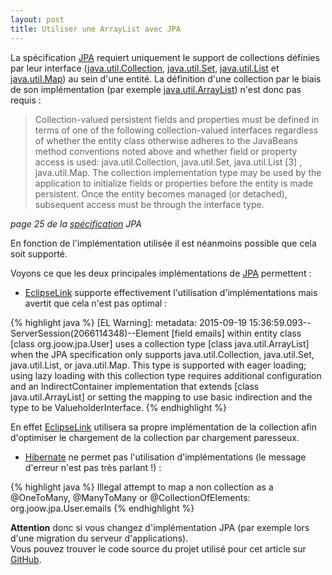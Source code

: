 ```yaml
---
layout: post
title: Utiliser une ArrayList avec JPA
---
```

La spécification [JPA] requiert uniquement le support de collections définies par leur interface ([java.util.Collection], [java.util.Set], [java.util.List] et [java.util.Map]) au sein d'une entité. La définition d'une collection par le biais de son implémentation (par exemple [java.util.ArrayList]) n'est donc pas requis :

> Collection-valued persistent fields and properties must be defined in terms of one of the following collection-valued interfaces regardless of whether the entity class otherwise adheres to the JavaBeans method conventions noted above and whether field or property access is used: java.util.Collection, java.util.Set, java.util.List [3] , java.util.Map. The collection implementation type may be used by the application to initialize fields or properties before the entity is made persistent. Once the entity becomes managed (or detached), subsequent access must be through the interface type.

_page 25 de la [spécification] JPA_

En fonction de l'implémentation utilisée il est néanmoins possible que cela soit supporté.  

Voyons ce que les deux principales implémentations de [JPA] permettent :

- [EclipseLink] supporte effectivement l'utilisation d'implémentations mais avertit que cela n'est pas optimal :

{% highlight java %}
[EL Warning]: metadata: 2015-09-19 15:36:59.093--ServerSession(2066114348)--Element [field emails] within entity class [class org.joow.jpa.User] uses a collection type [class java.util.ArrayList] when the JPA specification only supports java.util.Collection, java.util.Set, java.util.List, or java.util.Map.  This type is supported with eager loading; using lazy loading with this collection type requires additional configuration and an IndirectContainer implementation that extends [class java.util.ArrayList] or setting the mapping to use basic indirection and the type to be ValueholderInterface.
{% endhighlight %}

En effet [EclipseLink] utilisera sa propre implémentation de la collection afin d'optimiser le chargement de la collection par chargement paresseux.

- [Hibernate] ne permet pas l'utilisation d'implémentations (le message d'erreur n'est pas très parlant !) :

{% highlight java %}
Illegal attempt to map a non collection as a @OneToMany, @ManyToMany or @CollectionOfElements: org.joow.jpa.User.emails
{% endhighlight %}

**Attention** donc si vous changez d'implémentation JPA (par exemple lors d'une migration du serveur d'applications).  
Vous pouvez trouver le code source du projet utilisé pour cet article sur [GitHub].

[JPA]: https://jcp.org/en/jsr/detail?id=338
[java.util.Collection]: https://docs.oracle.com/javase/8/docs/api/java/util/Collection.html
[java.util.Set]: https://docs.oracle.com/javase/8/docs/api/java/util/Set.html
[java.util.List]: https://docs.oracle.com/javase/8/docs/api/java/util/List.html
[java.util.Map]: https://docs.oracle.com/javase/8/docs/api/java/util/Map.html
[java.util.ArrayList]: https://docs.oracle.com/javase/8/docs/api/java/util/ArrayList.html
[spécification]: http://download.oracle.com/otndocs/jcp/persistence-2_1-fr-eval-spec/index.html
[EclipseLink]: http://www.eclipse.org/eclipselink/
[Hibernate]: http://hibernate.org/orm/
[GitHub]: https://github.com/joow/jpa-arraylist